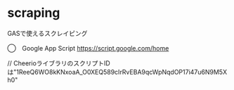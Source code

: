 # scraping
GASで使えるスクレイピング

◯　Google App Script
https://script.google.com/home

// CheerioライブラリのスクリプトIDは"1ReeQ6WO8kKNxoaA_O0XEQ589cIrRvEBA9qcWpNqdOP17i47u6N9M5Xh0"
